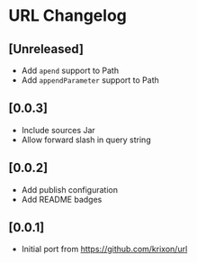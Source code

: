 <!-- Keep a Changelog guide -> https://keepachangelog.com -->

# URL Changelog

## [Unreleased]
- Add `apend` support to Path
- Add `appendParameter` support to Path

## [0.0.3]
- Include sources Jar
- Allow forward slash in query string

## [0.0.2]
- Add publish configuration
- Add README badges

## [0.0.1]
- Initial port from https://github.com/krixon/url